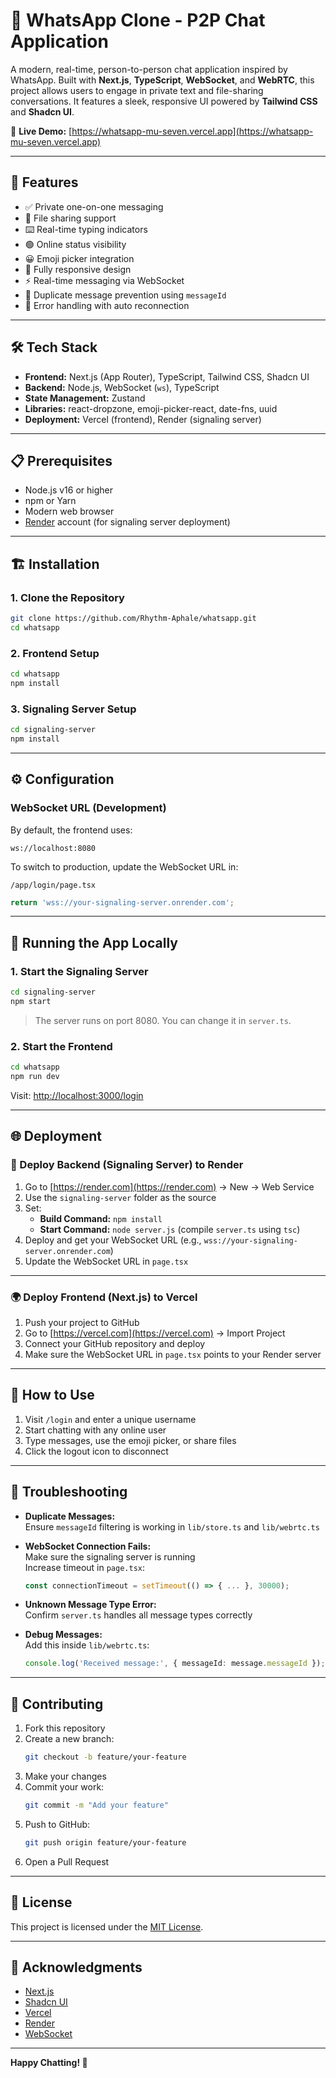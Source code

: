
# 💬 WhatsApp Clone - P2P Chat Application

A modern, real-time, person-to-person chat application inspired by WhatsApp. Built with **Next.js**, **TypeScript**, **WebSocket**, and **WebRTC**, this project allows users to engage in private text and file-sharing conversations. It features a sleek, responsive UI powered by **Tailwind CSS** and **Shadcn UI**.

🔗 **Live Demo:** [https://whatsapp-mu-seven.vercel.app](https://whatsapp-mu-seven.vercel.app)

---

## 🚀 Features

- ✅ Private one-on-one messaging  
- 📎 File sharing support  
- ⌨️ Real-time typing indicators  
- 🟢 Online status visibility  
- 😀 Emoji picker integration  
- 📱 Fully responsive design  
- ⚡ Real-time messaging via WebSocket  
- 🔁 Duplicate message prevention using `messageId`  
- 🧱 Error handling with auto reconnection  

---

## 🛠️ Tech Stack

- **Frontend:** Next.js (App Router), TypeScript, Tailwind CSS, Shadcn UI  
- **Backend:** Node.js, WebSocket (`ws`), TypeScript  
- **State Management:** Zustand  
- **Libraries:** react-dropzone, emoji-picker-react, date-fns, uuid  
- **Deployment:** Vercel (frontend), Render (signaling server)  

---

## 📋 Prerequisites

- Node.js v16 or higher  
- npm or Yarn  
- Modern web browser  
- [Render](https://render.com) account (for signaling server deployment)  

---

## 🏗️ Installation

### 1. Clone the Repository

```bash
git clone https://github.com/Rhythm-Aphale/whatsapp.git
cd whatsapp
```

### 2. Frontend Setup

```bash
cd whatsapp
npm install
```

### 3. Signaling Server Setup

```bash
cd signaling-server
npm install
```

---

## ⚙️ Configuration

### WebSocket URL (Development)

By default, the frontend uses:

```
ws://localhost:8080
```

To switch to production, update the WebSocket URL in:

```
/app/login/page.tsx
```

```ts
return 'wss://your-signaling-server.onrender.com';
```

---

## 🚀 Running the App Locally

### 1. Start the Signaling Server

```bash
cd signaling-server
npm start
```

> The server runs on port 8080. You can change it in `server.ts`.

### 2. Start the Frontend

```bash
cd whatsapp
npm run dev
```

Visit: [http://localhost:3000/login](http://localhost:3000/login)

---

## 🌐 Deployment

### 📡 Deploy Backend (Signaling Server) to Render

1. Go to [https://render.com](https://render.com) → New → Web Service  
2. Use the `signaling-server` folder as the source  
3. Set:  
   - **Build Command:** `npm install`  
   - **Start Command:** `node server.js` (compile `server.ts` using `tsc`)  
4. Deploy and get your WebSocket URL (e.g., `wss://your-signaling-server.onrender.com`)  
5. Update the WebSocket URL in `page.tsx`

---

### 🌍 Deploy Frontend (Next.js) to Vercel

1. Push your project to GitHub  
2. Go to [https://vercel.com](https://vercel.com) → Import Project  
3. Connect your GitHub repository and deploy  
4. Make sure the WebSocket URL in `page.tsx` points to your Render server

---

## 📖 How to Use

1. Visit `/login` and enter a unique username  
2. Start chatting with any online user  
3. Type messages, use the emoji picker, or share files  
4. Click the logout icon to disconnect  

---

## 🐛 Troubleshooting

- **Duplicate Messages:**  
  Ensure `messageId` filtering is working in `lib/store.ts` and `lib/webrtc.ts`  

- **WebSocket Connection Fails:**  
  Make sure the signaling server is running  
  Increase timeout in `page.tsx`:  

  ```ts
  const connectionTimeout = setTimeout(() => { ... }, 30000);
  ```

- **Unknown Message Type Error:**  
  Confirm `server.ts` handles all message types correctly  

- **Debug Messages:**  
  Add this inside `lib/webrtc.ts`:  

  ```ts
  console.log('Received message:', { messageId: message.messageId });
  ```

---

## 🤝 Contributing

1. Fork this repository  
2. Create a new branch:  
   ```bash
   git checkout -b feature/your-feature
   ```
3. Make your changes  
4. Commit your work:  
   ```bash
   git commit -m "Add your feature"
   ```
5. Push to GitHub:  
   ```bash
   git push origin feature/your-feature
   ```
6. Open a Pull Request  

---

## 📜 License

This project is licensed under the [MIT License](LICENSE).  

---

## 🙌 Acknowledgments

- [Next.js](https://nextjs.org)  
- [Shadcn UI](https://ui.shadcn.com)  
- [Vercel](https://vercel.com)  
- [Render](https://render.com)  
- [WebSocket](https://developer.mozilla.org/en-US/docs/Web/API/WebSockets_API)  

---

**Happy Chatting! 💬**
